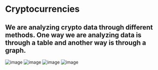 # Cryptocurrencies
## We are analyzing crypto data through different methods. One way we are analyzing data is through a table and another way is through a graph.
![image](https://user-images.githubusercontent.com/89429991/209009659-4be7e441-ef19-461b-9b17-40bba781551f.png)
![image](https://user-images.githubusercontent.com/89429991/209009868-0f7a802e-5643-4c36-8c70-950a4bef8691.png)
![image](https://user-images.githubusercontent.com/89429991/209009899-6bb700cb-e0f6-4ba4-978f-52242256ecb5.png)
![image](https://user-images.githubusercontent.com/89429991/209009930-cbc37429-0d7d-4451-bd69-aba1fcd92eff.png)
